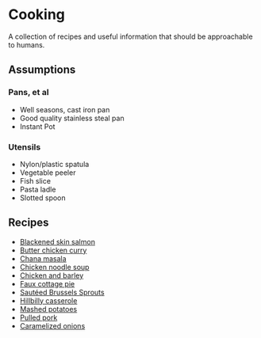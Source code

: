 # Cooking
A collection of recipes and useful information that should be approachable to humans. 

## Assumptions
### Pans, et al
- Well seasons, cast iron pan
- Good quality stainless steal pan
- Instant Pot

### Utensils  
- Nylon/plastic spatula 
- Vegetable peeler
- Fish slice
- Pasta ladle
- Slotted spoon

## Recipes
+ [Blackened skin salmon](recipes/blackened_skin_salmon.md)
+ [Butter chicken curry](recipes/butter_chicken_curry.md)
+ [Chana masala](recipes/chana_masala.md)
+ [Chicken noodle soup](recipes/chicken_noodle_soup.md)
+ [Chicken and barley](recipes/chicken_and_barley.md)
+ [Faux cottage pie](recipes/faux_cottage_pie.md)
+ [Sautéed Brussels Sprouts](recipes/sauteed_brussels_sprouts.md)
+ [Hillbilly casserole](recipes/hillbilly_casserole.md)
+ [Mashed potatoes](recipes/mashed_potatoes.md)
+ [Pulled pork](recipes/pulled_pork.md)
+ [Caramelized onions](recipes/carmelized_onions.md)


